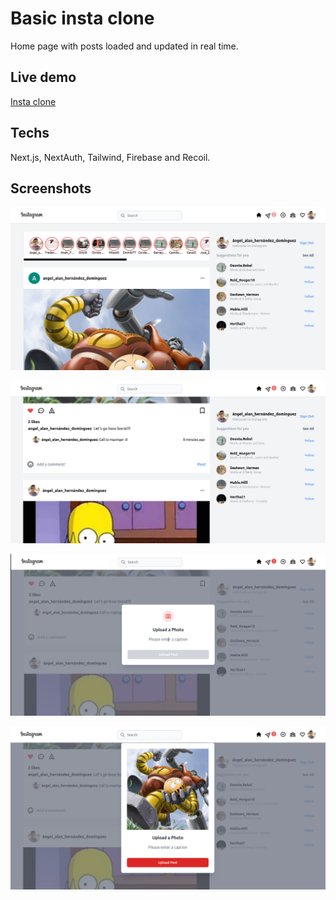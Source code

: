 # Basic insta clone

Home page with posts loaded and updated in real time.

## Live demo
[Insta clone](https://basic-insta-clone.vercel.app)

## Techs

Next.js, NextAuth, Tailwind, Firebase and Recoil.

## Screenshots
!["ss"](https://raw.githubusercontent.com/angel-hache-de/basic-insta-clone/main/screenshots/Screenshot%20from%202022-08-18%2020-28-39.png)

!["ss"](https://raw.githubusercontent.com/angel-hache-de/basic-insta-clone/main/screenshots/Screenshot%20from%202022-08-18%2020-29-12.png)

!["ss"](https://raw.githubusercontent.com/angel-hache-de/basic-insta-clone/main/screenshots/Screenshot%20from%202022-08-18%2020-29-22.png)

!["ss"](https://raw.githubusercontent.com/angel-hache-de/basic-insta-clone/main/screenshots/Screenshot%20from%202022-08-18%2020-29-41.png)
